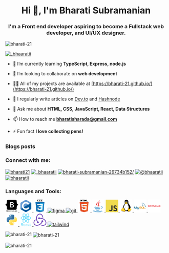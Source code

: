 <h1 align="center">Hi 👋, I'm Bharati Subramanian</h1>
<h3 align="center">I'm a Front end developer aspiring to become a Fullstack web developer, and UI/UX designer.</h3>

<p align="left"> <img src="https://komarev.com/ghpvc/?username=bharati-21&label=Profile%20views&color=0e75b6&style=flat" alt="bharati-21" /> </p>

<p align="left"> <a href="https://twitter.com/_bhaaratii" target="blank"><img src="https://img.shields.io/twitter/follow/_bhaaratii?logo=twitter&style=for-the-badge" alt="_bhaaratii" /></a> </p>

<!-- 🔭 I’m currently working on a quiz app based on React-TypeScript.-->

- 🌱 I’m currently learning **TypeScript, Express, node.js**

- 👯 I’m looking to collaborate on **web development**

- 👨‍💻 All of my projects are available at [https://bharati-21.github.io/](https://bharati-21.github.io/)

- 📝 I regularly write articles on [Dev.to](https://dev.to/bharati21/) and [Hashnode](https://hashnode.com/@bhaaratii)

- 💬 Ask me about **HTML, CSS, JavaScript, React, Data Structures**

- 📫 How to reach me **bharatisharada@gmail.com**

- ⚡ Fun fact **I love collecting pens!**

### Blogs posts
<!-- BLOG-POST-LIST:START -->
<!-- BLOG-POST-LIST:END -->

<h3 align="left">Connect with me:</h3>
<p align="left">
<a href="https://dev.to/bharati21" target="blank"><img align="center" src="https://raw.githubusercontent.com/rahuldkjain/github-profile-readme-generator/master/src/images/icons/Social/devto.svg" alt="bharati21" height="30" width="40" /></a>
<a href="https://twitter.com/_bhaaratii" target="blank"><img align="center" src="https://raw.githubusercontent.com/rahuldkjain/github-profile-readme-generator/master/src/images/icons/Social/twitter.svg" alt="_bhaaratii" height="30" width="40" /></a>
<a href="https://linkedin.com/in/bharati-subramanian-29734b152/" target="blank"><img align="center" src="https://raw.githubusercontent.com/rahuldkjain/github-profile-readme-generator/master/src/images/icons/Social/linked-in-alt.svg" alt="bharati-subramanian-29734b152/" height="30" width="40" /></a>
<a href="https://hashnode.com/@bhaaratii" target="blank"><img align="center" src="https://raw.githubusercontent.com/rahuldkjain/github-profile-readme-generator/master/src/images/icons/Social/hashnode.svg" alt="@bhaaratii" height="30" width="40" /></a>
<a href="https://www.leetcode.com/bhaaratii" target="blank"><img align="center" src="https://raw.githubusercontent.com/rahuldkjain/github-profile-readme-generator/master/src/images/icons/Social/leet-code.svg" alt="bhaaratii" height="30" width="40" /></a>
</p>

<h3 align="left">Languages and Tools:</h3>
<p align="left"> <a href="https://getbootstrap.com" target="_blank" rel="noreferrer"> <img src="https://raw.githubusercontent.com/devicons/devicon/master/icons/bootstrap/bootstrap-plain-wordmark.svg" alt="bootstrap" width="40" height="40"/> </a> <a href="https://www.cprogramming.com/" target="_blank" rel="noreferrer"> <img src="https://raw.githubusercontent.com/devicons/devicon/master/icons/c/c-original.svg" alt="c" width="40" height="40"/> </a> <a href="https://www.w3schools.com/css/" target="_blank" rel="noreferrer"> <img src="https://raw.githubusercontent.com/devicons/devicon/master/icons/css3/css3-original-wordmark.svg" alt="css3" width="40" height="40"/> </a> <a href="https://www.figma.com/" target="_blank" rel="noreferrer"> <img src="https://www.vectorlogo.zone/logos/figma/figma-icon.svg" alt="figma" width="40" height="40"/> </a> <a href="https://git-scm.com/" target="_blank" rel="noreferrer"> <img src="https://www.vectorlogo.zone/logos/git-scm/git-scm-icon.svg" alt="git" width="40" height="40"/> </a> <a href="https://www.w3.org/html/" target="_blank" rel="noreferrer"> <img src="https://raw.githubusercontent.com/devicons/devicon/master/icons/html5/html5-original-wordmark.svg" alt="html5" width="40" height="40"/> </a> <a href="https://www.java.com" target="_blank" rel="noreferrer"> <img src="https://raw.githubusercontent.com/devicons/devicon/master/icons/java/java-original.svg" alt="java" width="40" height="40"/> </a> <a href="https://developer.mozilla.org/en-US/docs/Web/JavaScript" target="_blank" rel="noreferrer"> <img src="https://raw.githubusercontent.com/devicons/devicon/master/icons/javascript/javascript-original.svg" alt="javascript" width="40" height="40"/> </a> <a href="https://www.linux.org/" target="_blank" rel="noreferrer"> <img src="https://raw.githubusercontent.com/devicons/devicon/master/icons/linux/linux-original.svg" alt="linux" width="40" height="40"/> </a> <a href="https://www.mysql.com/" target="_blank" rel="noreferrer"> <img src="https://raw.githubusercontent.com/devicons/devicon/master/icons/mysql/mysql-original-wordmark.svg" alt="mysql" width="40" height="40"/> </a> <a href="https://www.oracle.com/" target="_blank" rel="noreferrer"> <img src="https://raw.githubusercontent.com/devicons/devicon/master/icons/oracle/oracle-original.svg" alt="oracle" width="40" height="40"/> </a> <a href="https://www.python.org" target="_blank" rel="noreferrer"> <img src="https://raw.githubusercontent.com/devicons/devicon/master/icons/python/python-original.svg" alt="python" width="40" height="40"/> </a> <a href="https://reactjs.org/" target="_blank" rel="noreferrer"> <img src="https://raw.githubusercontent.com/devicons/devicon/master/icons/react/react-original-wordmark.svg" alt="react" width="40" height="40"/> </a> <a href="https://redux.js.org" target="_blank" rel="noreferrer"> <img src="https://raw.githubusercontent.com/devicons/devicon/master/icons/redux/redux-original.svg" alt="redux" width="40" height="40"/> </a> <a href="https://tailwindcss.com/" target="_blank" rel="noreferrer"> <img src="https://www.vectorlogo.zone/logos/tailwindcss/tailwindcss-icon.svg" alt="tailwind" width="40" height="40"/> </a> </p>

<p><img align="left" src="https://github-readme-stats.vercel.app/api/top-langs?username=bharati-21&show_icons=true&locale=en&layout=compact" alt="bharati-21" /></p>

<p>&nbsp;<img align="center" src="https://github-readme-stats.vercel.app/api?username=bharati-21&show_icons=true&locale=en" alt="bharati-21" /></p>

<p><img align="center" src="https://github-readme-streak-stats.herokuapp.com/?user=bharati-21&" alt="bharati-21" /></p>
